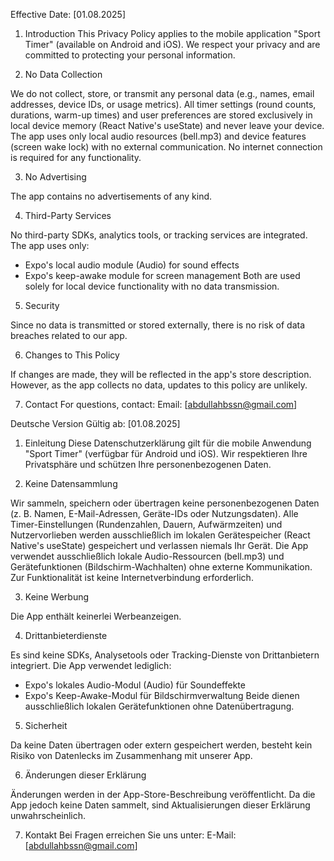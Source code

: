 Effective Date: [01.08.2025]

1. Introduction
This Privacy Policy applies to the mobile application "Sport Timer" (available on Android and iOS). We respect your privacy and are committed to protecting your personal information.

2. No Data Collection

We do not collect, store, or transmit any personal data (e.g., names, email addresses, device IDs, or usage metrics).
All timer settings (round counts, durations, warm-up times) and user preferences are stored exclusively in local device memory (React Native's useState) and never leave your device.
The app uses only local audio resources (bell.mp3) and device features (screen wake lock) with no external communication.
No internet connection is required for any functionality.

3. No Advertising

The app contains no advertisements of any kind.

4. Third-Party Services

No third-party SDKs, analytics tools, or tracking services are integrated. The app uses only:
- Expo's local audio module (Audio) for sound effects
- Expo's keep-awake module for screen management
Both are used solely for local device functionality with no data transmission.

5. Security

Since no data is transmitted or stored externally, there is no risk of data breaches related to our app.

6. Changes to This Policy

If changes are made, they will be reflected in the app's store description. However, as the app collects no data, updates to this policy are unlikely.

7. Contact
For questions, contact:
Email: [abdullahbssn@gmail.com]

Deutsche Version
Gültig ab: [01.08.2025]

1. Einleitung
Diese Datenschutzerklärung gilt für die mobile Anwendung "Sport Timer" (verfügbar für Android und iOS). Wir respektieren Ihre Privatsphäre und schützen Ihre personenbezogenen Daten.

2. Keine Datensammlung

Wir sammeln, speichern oder übertragen keine personenbezogenen Daten (z. B. Namen, E-Mail-Adressen, Geräte-IDs oder Nutzungsdaten).
Alle Timer-Einstellungen (Rundenzahlen, Dauern, Aufwärmzeiten) und Nutzervorlieben werden ausschließlich im lokalen Gerätespeicher (React Native's useState) gespeichert und verlassen niemals Ihr Gerät.
Die App verwendet ausschließlich lokale Audio-Ressourcen (bell.mp3) und Gerätefunktionen (Bildschirm-Wachhalten) ohne externe Kommunikation.
Zur Funktionalität ist keine Internetverbindung erforderlich.

3. Keine Werbung

Die App enthält keinerlei Werbeanzeigen.

4. Drittanbieterdienste

Es sind keine SDKs, Analysetools oder Tracking-Dienste von Drittanbietern integriert. Die App verwendet lediglich:
- Expo's lokales Audio-Modul (Audio) für Soundeffekte
- Expo's Keep-Awake-Modul für Bildschirmverwaltung
Beide dienen ausschließlich lokalen Gerätefunktionen ohne Datenübertragung.

5. Sicherheit

Da keine Daten übertragen oder extern gespeichert werden, besteht kein Risiko von Datenlecks im Zusammenhang mit unserer App.

6. Änderungen dieser Erklärung

Änderungen werden in der App-Store-Beschreibung veröffentlicht. Da die App jedoch keine Daten sammelt, sind Aktualisierungen dieser Erklärung unwahrscheinlich.

7. Kontakt
Bei Fragen erreichen Sie uns unter:
E-Mail: [abdullahbssn@gmail.com]
